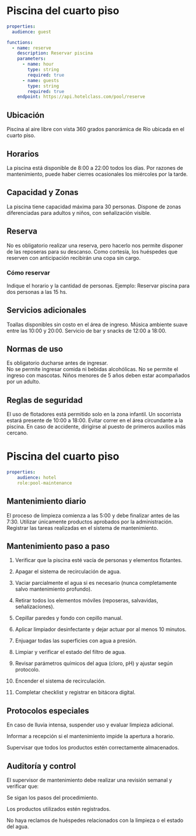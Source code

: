 # Piscina del cuarto piso
```yaml
properties:
  audience: guest

functions:
  - name: reserve
    description: Reservar piscina
    parameters:
      - name: hour
        type: string
        required: true
      - name: guests
        type: string
        required: true
    endpoint: https://api.hotelclass.com/pool/reserve
```
## Ubicación

Piscina al aire libre con vista 360 grados panorámica de Río ubicada en el cuarto piso.

## Horarios

La piscina está disponible de 8:00 a 22:00 todos los días.
Por razones de mantenimiento, puede haber cierres ocasionales los miércoles por la tarde.

## Capacidad y Zonas

La piscina tiene capacidad máxima para 30 personas.
Dispone de zonas diferenciadas para adultos y niños, con señalización visible.


## Reserva

No es obligatorio realizar una reserva, pero hacerlo nos permite disponer de las reposeras para su descanso.
Como cortesía, los huéspedes que reserven con anticipación recibirán una copa sin cargo.

### Cómo reservar 

Indique el horario y la cantidad de personas.
Ejemplo: Reservar piscina para dos personas a las 15 hs.

## Servicios adicionales

Toallas disponibles sin costo en el área de ingreso.
Música ambiente suave entre las 10:00 y 20:00.
Servicio de bar y snacks de 12:00 a 18:00.

## Normas de uso

Es obligatorio ducharse antes de ingresar.  
No se permite ingresar comida ni bebidas alcohólicas.
No se permite el ingreso con mascotas.
Niños menores de 5 años deben estar acompañados por un adulto.

## Reglas de seguridad

El uso de flotadores está permitido solo en la zona infantil.
Un socorrista estará presente de 10:00 a 18:00.
Evitar correr en el área circundante a la piscina.
En caso de accidente, dirigirse al puesto de primeros auxilios más cercano.

# Piscina del cuarto piso
```yaml
properties:
    audience: hotel
    role:pool-maintenance
```
## Mantenimiento diario

El proceso de limpieza comienza a las 5:00 y debe finalizar antes de las 7:30.
Utilizar únicamente productos aprobados por la administración.
Registrar las tareas realizadas en el sistema de mantenimiento.

## Mantenimiento paso a paso

1. Verificar que la piscina esté vacía de personas y elementos flotantes.

2. Apagar el sistema de recirculación de agua.

3. Vaciar parcialmente el agua si es necesario (nunca completamente salvo mantenimiento profundo).

4. Retirar todos los elementos móviles (reposeras, salvavidas, señalizaciones).

5. Cepillar paredes y fondo con cepillo manual.

6. Aplicar limpiador desinfectante y dejar actuar por al menos 10 minutos.

7. Enjuagar todas las superficies con agua a presión.

8. Limpiar y verificar el estado del filtro de agua.

9. Revisar parámetros químicos del agua (cloro, pH) y ajustar según protocolo.

10. Encender el sistema de recirculación.

11. Completar checklist y registrar en bitácora digital.

## Protocolos especiales

En caso de lluvia intensa, suspender uso y evaluar limpieza adicional.

Informar a recepción si el mantenimiento impide la apertura a horario.

Supervisar que todos los productos estén correctamente almacenados.

## Auditoría y control
El supervisor de mantenimiento debe realizar una revisión semanal y verificar que:

Se sigan los pasos del procedimiento.

Los productos utilizados estén registrados.

No haya reclamos de huéspedes relacionados con la limpieza o el estado del agua.




